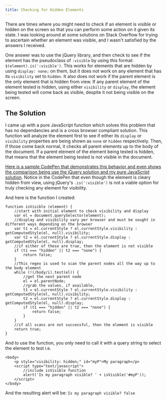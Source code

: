 ```yaml
---
title: Checking for Hidden Elements
---
```

There are times where you might need to check if an element is visible or hidden on the screen so that you can perform some action on it given its state. I was looking around at some solutions on Stack Overflow for trying to ascertain whether an element was visible, and I wasn't satisfied by the answers I received.

One answer was to use the jQuery library, and then check to see if the element has the pseudoclass of `:visible` by using this format: `$(element).is(':visible')`. This works for elements that are hidden by using `display: none;` on them, but it does not work on any element that has its `visibility` set to `hidden`. It also does not work if the parent element is the only element that is hidden from view. If any parent element of the element tested is hidden, using either `visibility` or `display`, the element being tested will come back as visible, despite it not being visible on the screen.

## The Solution

I came up with a pure JavaScript function which solves this problem that has no dependancies and is a cross browser compliant solution. This function will analyze the element first to see if either its `display` or `visibility` properties are being shown as `none` or `hidden` respectively. Then, if those come back normal, it checks all parent elements up to the body of the document. If a parent element of the element being tested is hidden, that means that the element being tested is not visible in the document.

[Here is a sample CodePen that demonstrates this behavior and even shows the comparison being use the jQuery solution and my pure JavaScript solution](http://codepen.io/marcusparsons/pen/bpNqgY). Notice in the CodePen that even though the element is cleary hidden from view, using jQuery's `.is(':visible')` is not a viable option for truly checking any element for visibility.

And here is the function I created:

    function isVisible (element) {
        //start with initial element to check visibility and display
        var el = document.querySelector(element);
        //display and visibility vary per browser and must be sought in different ways depending on the browser
        var t1 = el.currentStyle ? el.currentStyle.visibility : getComputedStyle(el, null).visibility;
        var t2 = el.currentStyle ? el.currentStyle.display : getComputedStyle(el, null).display;
        //if either of these are true, then the element is not visible
        if (t1 === "hidden" || t2 === "none") {
            return false;
        }
        //This regex is used to scan the parent nodes all the way up to the body element
        while (!(/body/i).test(el)) {
            //get the next parent node
            el = el.parentNode;
            //grab the values, if available, 
            t1 = el.currentStyle ? el.currentStyle.visibility : getComputedStyle(el, null).visibility;
            t2 = el.currentStyle ? el.currentStyle.display : getComputedStyle(el, null).display;
            if (t1 === "hidden" || t2 === "none") {
                return false;
            }
        }
        //if all scans are not successful, then the element is visible
        return true;
    }

And to use the function, you only need to call it with a query string to select the element to test i.e.

    <body>
    	<p style="visibility: hidden;" id="myP">My paragraph</p>
        <script type="text/javascript">
        	//include isVisible function
        	alert('Is my paragraph visible? ' + isVisible('#myP'));
        </script>
    </body>

And the resulting alert will be: `Is my paragraph visible? false`
